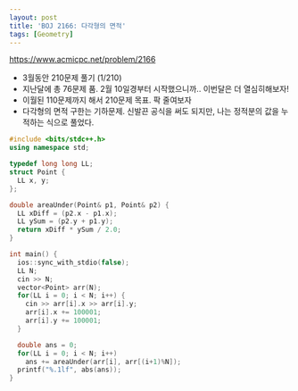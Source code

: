 ```yaml
---
layout: post
title: 'BOJ 2166: 다각형의 면적'
tags: [Geometry]
---
```


<https://www.acmicpc.net/problem/2166>

- 3월동안 210문제 풀기 (1/210)
- 지난달에 총 76문제 품. 2월 10일경부터 시작했으니까.. 이번달은 더 열심히해보자!
- 이월된 110문제까지 해서 210문제 목표. 팍 줄여보자
- 다각형의 면적 구한는 기하문제. 신발끈 공식을 써도 되지만, 나는 정적분의 값을 누적하는 식으로 풀었다.

```c++
#include <bits/stdc++.h>
using namespace std;

typedef long long LL;
struct Point {
  LL x, y;
};

double areaUnder(Point& p1, Point& p2) {
  LL xDiff = (p2.x - p1.x);
  LL ySum = (p2.y + p1.y);
  return xDiff * ySum / 2.0;
}

int main() {
  ios::sync_with_stdio(false);
  LL N;
  cin >> N;
  vector<Point> arr(N);
  for(LL i = 0; i < N; i++) {
    cin >> arr[i].x >> arr[i].y;
    arr[i].x += 100001;
    arr[i].y += 100001;
  }

  double ans = 0;
  for(LL i = 0; i < N; i++)
    ans += areaUnder(arr[i], arr[(i+1)%N]);
  printf("%.1lf", abs(ans));
}
```